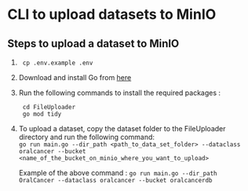 
# CLI to upload datasets to MinIO

## Steps to upload a dataset to MinIO

1. ```
    cp .env.example .env
    ```
2. Download and install Go from [here](https://golang.org/doc/install)
3. Run the following commands to install the required packages :
   ```
    cd FileUploader
    go mod tidy
    ```

4. To upload a dataset, copy the dataset folder to the FileUploader directory and run the following command: <br>
    `go run main.go --dir_path <path_to_data_set_folder> --dataclass oralcancer --bucket <name_of_the_bucket_on_minio_where_you_want_to_upload>`

    Example of the above command :
    `go run main.go --dir_path OralCancer --dataclass oralcancer --bucket oralcancerdb`
